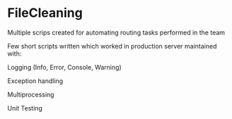 # FileCleaning
Multiple scrips created for automating routing tasks performed in the team 

Few short scripts written which worked in production server maintained with:

Logging (Info, Error, Console, Warning) 

Exception handling

Multiprocessing

Unit Testing
